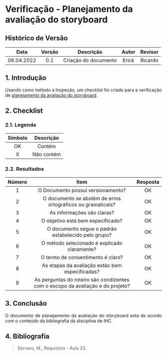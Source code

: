 # Verificação - Planejamento da avaliação do storyboard


## Histórico de Versão

|  Data  | Versão | Descrição | Autor | Revisor |
| :----: | :----: | :-------: | :---: | :----:  |
| 06.04.2022 | 0.1 | Criação do documento | Erick | Ricardo |

## 1. Introdução
<p style="text-align: justify;">Usando como método a Inspeção, um checklist foi criado para a verificação de <a href="https://interacao-humano-computador.github.io/2021.2-Cebraspe/Avalia%C3%A7%C3%A3o_desenvolvimento/Nivel1/planejamento_storyboard/">planejamento da avaliação do storyboard</a>.
</p>

## 2. Checklist

### 2.1. Legenda

| Símbolo | Descrição |
| :-----: | :-------: |
| OK  | Contém  |
| X | Não contém  |

### 2.2. Resultados

| Número | Item | Resposta |
|:----:|:----:|:----:|
|1|O Documento possui versionamento?|OK|
|2|O documento se abstém de erros ortográficos ou gramaticais?|OK|
|3|As informações são claras?|OK|
|4|O objetivo está bem especificado?|OK|
|5|O documento segue o padrão estabelecido pelo grupo?|OK|
|6|O método selecionado é explicado claramente?|OK|
|7|O termo de consentimento é claro?|OK|
|8|As etapas da avaliação estão bem especificadas?|OK|
|9|As perguntas do roteiro são condizentes com o escopo da avaliação e do projeto?|OK|

## 3. Conclusão
<p style="text-align: justify;">O documento de planejamento da avaliação do storyboard esta de acordo com o conteúdo da bibliografia da disciplina de IHC.
</p>

## 4. Bibliografia
> Serrano, M., Requisitos - Aula 23.